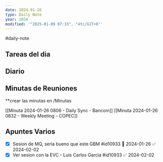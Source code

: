 ```yaml
---
date: 2024-01-26
type: Daily Note
year: 2024
modified: '"2025-01-09 07:33", "4tc/G1T+6"'
---
```

#daily-note

## Tareas del dia

## Diario

## Minutas de Reuniones
**crear las minutas en /Minutas

[[Minuta 2024-01-26 0806 - Daily Sync - Bancom]]
[[Minuta 2024-01-26 0832 - Weekly Meeting - COPEC]]
## Apuntes Varios

- [x] Sesion de MQ, seria bueno que este GBM #id10933 📅 2024-01-26 ✅ 2024-02-02
- [x] Ver sesion con la EVC - Luis Carlos Garcia #id10933 ✅ 2024-02-02